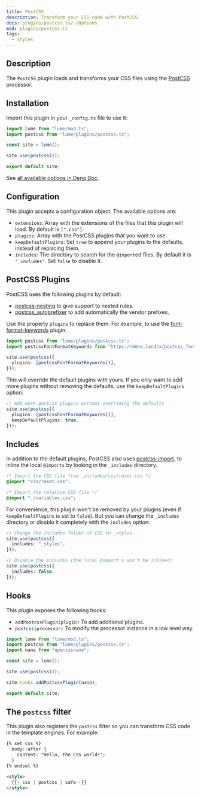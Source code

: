 ```yaml
---
title: PostCSS
description: Transform your CSS code with PostCSS.
docs: plugins/postcss.ts/~/Options
mod: plugins/postcss.ts
tags:
  - styles
---
```


## Description

The `PostCSS` plugin loads and transforms your CSS files using the
[PostCSS](https://postcss.org/) processor.

## Installation

Import this plugin in your `_config.ts` file to use it:

```js
import lume from "lume/mod.ts";
import postcss from "lume/plugins/postcss.ts";

const site = lume();

site.use(postcss());

export default site;
```

See
[all available options in Deno Doc](https://doc.deno.land/https/deno.land/x/lume/plugins/postcss.ts/~/Options).

## Configuration

This plugin accepts a configuration object. The available options are:

- `extensions`: Array with the extensions of the files that this plugin will
  load. By default is `[".css"]`.
- `plugins`: Array with the PostCSS plugins that you want to use.
- `keepDefaultPlugins`: Set `true` to append your plugins to the defaults,
  instead of replacing them.
- `includes`: The directory to search for the `@import`ed files. By default it
  is `"_includes"`. Set `false` to disable it.

## PostCSS Plugins

PostCSS uses the following plugins by default:

- [postcss-nesting](https://github.com/lumeland/postcss-nesting) to give support
  to nested rules.
- [postcss_autoprefixer](https://deno.land/x/postcss_autoprefixer) to add
  automatically the vendor prefixes.

Use the property `plugins` to replace them. For example, to use the
[font-format-keywords](https://deno.land/x/postcss_font_format_keywords) plugin:

```js
import postcss from "lume/plugins/postcss.ts";
import postcssFontFormatKeywords from "https://deno.land/x/postcss_font_format_keywords/mod.js";

site.use(postcss({
  plugins: [postcssFontFormatKeywords()],
}));
```

This will override the default plugins with yours. If you only want to add more
plugins without removing the defaults, use the `keepDefaultPlugins` option:

```ts
// Add more postcss plugins without overriding the defaults
site.use(postcss({
  plugins: [postcssFontFormatKeywords()],
  keepDefaultPlugins: true,
}));
```

## Includes

In addition to the default plugins, PostCSS also uses
[postcss-import](https://deno.land/x/postcss_import), to inline the local
`@imports` by looking in the `_includes` directory.

```css
/* Import the CSS file from _includes/css/reset.css */
@import "css/reset.css";

/* Import the relative CSS file */
@import "./variables.css";
```

For convenience, this plugin won't be removed by your plugins (even if
`keepDefaultPlugins` is set to `false`). But you can change the `_includes`
directory or disable it completely with the `includes` option:

```ts
// Change the includes folder of CSS to _styles
site.use(postcss({
  includes: "_styles",
}));
```

```ts
// Disable the includes (the local @import's won't be inlined)
site.use(postcss({
  includes: false,
}));
```

## Hooks

This plugin exposes the following hooks:

- `addPostcssPlugin(plugin)` To add additional plugins.
- `postcss(processor)` To modify the processor instance in a low level way.

```js
import lume from "lume/mod.ts";
import postcss from "lume/plugins/postcss.ts";
import nano from "npm:cssnano";

const site = lume();

site.use(postcss());

site.hooks.addPostcssPlugin(nano);

export default site;
```

## The `postcss` filter

This plugin also registers the `postcss` filter so you can transform CSS code in
the template engines. For example:

```html
{% set css %}
  body::after {
    content: "Hello, the CSS world!";
  }
{% endset %}

<style>
  {{- css | postcss | safe -}}
</style>
```

